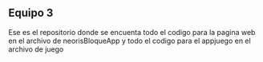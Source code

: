 ## Equipo 3
Ese es el repositorio donde se encuenta todo el codigo para la pagina web en el archivo de neorisBloqueApp y todo el codigo para el appjuego en el archivo de juego 
